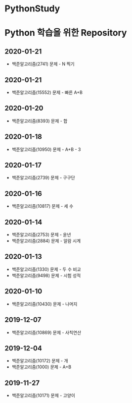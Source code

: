 PythonStudy
===========
# Python 학습을 위한 Repository
## 2020-01-21
* 백준알고리즘(2741) 문제 - N 찍기

## 2020-01-21
* 백준알고리즘(15552) 문제 - 빠른 A+B

## 2020-01-20
* 백준알고리즘(8393) 문제 - 합

## 2020-01-18
* 백준알고리즘(10950) 문제 - A+B - 3

## 2020-01-17
* 백준알고리즘(2739) 문제 - 구구단

## 2020-01-16
* 백준알고리즘(10817) 문제 - 세 수

## 2020-01-14
* 백준알고리즘(2753) 문제 - 윤년
* 백준알고리즘(2884) 문제 - 알람 시계

## 2020-01-13
* 백준알고리즘(1330) 문제 - 두 수 비교
* 백준알고리즘(9498) 문제 - 시험 성적

## 2020-01-10
* 백준알고리즘(10430) 문제 - 나머지

## 2019-12-07
* 백준알고리즘(10869) 문제 - 사칙연산

## 2019-12-04
* 백준알고리즘(10172) 문제 - 개
* 백준알고리즘(1000) 문제 - A+B

## 2019-11-27
* 백준알고리즘(10171) 문제 - 고양이